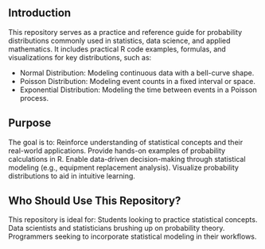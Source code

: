 ## Introduction

This repository serves as a practice and reference guide for probability distributions commonly used in statistics, data science, and applied mathematics. It includes practical R code examples, formulas, and visualizations for key distributions, such as:

- Normal Distribution: Modeling continuous data with a bell-curve shape.
- Poisson Distribution: Modeling event counts in a fixed interval or space.
- Exponential Distribution: Modeling the time between events in a Poisson process.

## Purpose
The goal is to:
Reinforce understanding of statistical concepts and their real-world applications.
Provide hands-on examples of probability calculations in R.
Enable data-driven decision-making through statistical modeling (e.g., equipment replacement analysis).
Visualize probability distributions to aid in intuitive learning.

## Who Should Use This Repository?
This repository is ideal for:
Students looking to practice statistical concepts.
Data scientists and statisticians brushing up on probability theory.
Programmers seeking to incorporate statistical modeling in their workflows.
